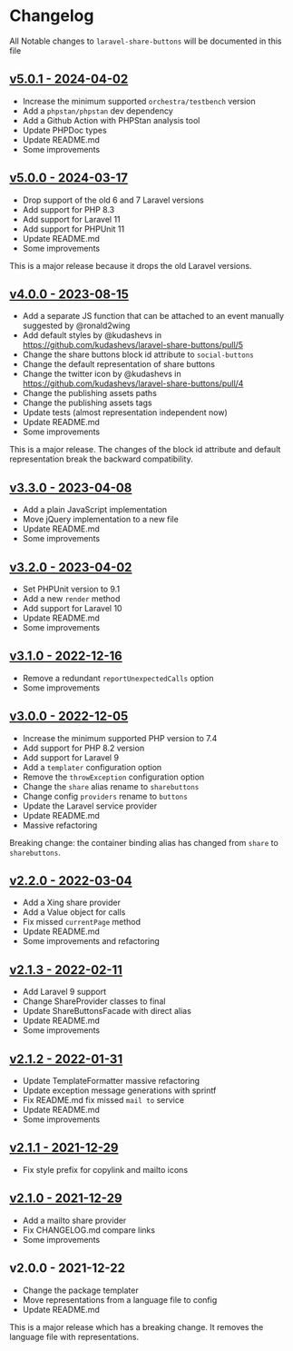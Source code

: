 # Changelog

All Notable changes to `laravel-share-buttons` will be documented in this file

## [v5.0.1 - 2024-04-02](https://github.com/kudashevs/laravel-share-buttons/compare/v5.0.0...v5.0.1)

- Increase the minimum supported `orchestra/testbench` version
- Add a `phpstan/phpstan` dev dependency
- Add a Github Action with PHPStan analysis tool
- Update PHPDoc types
- Update README.md
- Some improvements

## [v5.0.0 - 2024-03-17](https://github.com/kudashevs/laravel-share-buttons/compare/v4.0.0...v5.0.0)

- Drop support of the old 6 and 7 Laravel versions
- Add support for PHP 8.3
- Add support for Laravel 11
- Add support for PHPUnit 11
- Update README.md
- Some improvements

This is a major release because it drops the old Laravel versions.

## [v4.0.0 - 2023-08-15](https://github.com/kudashevs/laravel-share-buttons/compare/v3.3.0...v4.0.0)

- Add a separate JS function that can be attached to an event manually suggested by @ronald2wing
- Add default styles by @kudashevs in https://github.com/kudashevs/laravel-share-buttons/pull/5
- Change the share buttons block id attribute to `social-buttons`
- Change the default representation of share buttons
- Change the twitter icon by @kudashevs in https://github.com/kudashevs/laravel-share-buttons/pull/4
- Change the publishing assets paths
- Change the publishing assets tags
- Update tests (almost representation independent now)
- Update README.md
- Some improvements

This is a major release. The changes of the block id attribute and default representation break the backward compatibility. 

## [v3.3.0 - 2023-04-08](https://github.com/kudashevs/laravel-share-buttons/compare/v3.2.0...v3.3.0)

- Add a plain JavaScript implementation
- Move jQuery implementation to a new file
- Update README.md
- Some improvements

## [v3.2.0 - 2023-04-02](https://github.com/kudashevs/laravel-share-buttons/compare/v3.1.0...v3.2.0)

- Set PHPUnit version to 9.1
- Add a new `render` method
- Add support for Laravel 10
- Update README.md
- Some improvements

## [v3.1.0 - 2022-12-16](https://github.com/kudashevs/laravel-share-buttons/compare/v3.0.0...v3.1.0)

- Remove a redundant `reportUnexpectedCalls` option
- Some improvements

## [v3.0.0 - 2022-12-05](https://github.com/kudashevs/laravel-share-buttons/compare/v2.2.0...v3.0.0)

- Increase the minimum supported PHP version to 7.4
- Add support for PHP 8.2 version
- Add support for Laravel 9
- Add a `templater` configuration option
- Remove the `throwException` configuration option
- Change the `share` alias rename to `sharebuttons`
- Change config `providers` rename to `buttons`
- Update the Laravel service provider
- Update README.md
- Massive refactoring

Breaking change: the container binding alias has changed from `share` to `sharebuttons`.

## [v2.2.0 - 2022-03-04](https://github.com/kudashevs/laravel-share-buttons/compare/v2.1.3...v2.2.0)

- Add a Xing share provider
- Add a Value object for calls
- Fix missed `currentPage` method
- Update README.md
- Some improvements and refactoring

## [v2.1.3 - 2022-02-11](https://github.com/kudashevs/laravel-share-buttons/compare/v2.1.2...v2.1.3)

- Add Laravel 9 support
- Change ShareProvider classes to final 
- Update ShareButtonsFacade with direct alias
- Update README.md
- Some improvements

## [v2.1.2 - 2022-01-31](https://github.com/kudashevs/laravel-share-buttons/compare/v2.1.1...v2.1.2)

- Update TemplateFormatter massive refactoring
- Update exception message generations with sprintf
- Fix README.md fix missed `mail to` service
- Update README.md
- Some improvements

## [v2.1.1 - 2021-12-29](https://github.com/kudashevs/laravel-share-buttons/compare/v2.1.0...v2.1.1)

- Fix style prefix for copylink and mailto icons

## [v2.1.0 - 2021-12-29](https://github.com/kudashevs/laravel-share-buttons/compare/v2.0.0...v2.1.0)

- Add a mailto share provider
- Fix CHANGELOG.md compare links
- Some improvements

## v2.0.0 - 2021-12-22

- Change the package templater
- Move representations from a language file to config
- Update README.md

This is a major release which has a breaking change. It removes the language file with representations.